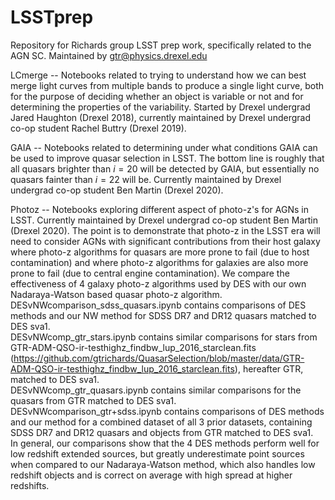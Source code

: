 # LSSTprep
Repository for Richards group LSST prep work, specifically related to the AGN SC.  Maintained by gtr@physics.drexel.edu
 
LCmerge -- Notebooks related to trying to understand how we can best
merge light curves from multiple bands to produce a single light
curve, both for the purpose of deciding whether an object is variable
or not and for determining the properties of the variability.  Started
by Drexel undergrad Jared Haughton (Drexel 2018), currently maintained
by Drexel undergrad co-op student Rachel Buttry (Drexel 2019).

GAIA -- Notebooks related to determining under what conditions GAIA can be used to improve quasar selection in LSST.  The bottom line is roughly that all quasars brighter than $i=20$ will be detected by GAIA, but essentially no quasars fainter than $i=22$ will be.  Currently maintained by Drexel undergrad co-op student Ben Martin (Drexel 2020).

Photoz -- Notebooks exploring different aspect of photo-z's for AGNs
in LSST.  Currently maintained by Drexel undergrad co-op student Ben
Martin (Drexel 2020).  The point is to demonstrate that photo-z in the LSST era will need to consider AGNs with significant contributions from their host galaxy where photo-z algorithms for quasars are more prone to fail (due to host contamination) and where photo-z algorithms for galaxies are also more prone to fail (due to central engine contamination).  We compare the effectiveness of 4 galaxy photo-z algorithms used by DES with our own Nadaraya-Watson based quasar photo-z algorithm.  <br>
DESvNWcomparison_sdss_quasars.ipynb contains comparisons of DES methods and our NW method for SDSS DR7 and DR12 quasars matched to DES sva1.  <br>
DESvNWcomp_gtr_stars.ipynb contains similar comparisons for stars from GTR-ADM-QSO-ir-testhighz_findbw_lup_2016_starclean.fits (https://github.com/gtrichards/QuasarSelection/blob/master/data/GTR-ADM-QSO-ir-testhighz_findbw_lup_2016_starclean.fits), hereafter GTR, matched to DES sva1.<br>
DESvNWcomp_gtr_quasars.ipynb contains similar comparisons for the quasars from GTR matched to DES sva1.  <br>
DESvNWcomparison_gtr+sdss.ipynb contains comparisons of DES methods and our method for a combined dataset of all 3 prior datasets, containing SDSS DR7 and DR12 quasars and objects from GTR matched to DES sva1. <br>
In general, our comparisons show that the 4 DES methods perform well for low redshift extended sources, but greatly underestimate point sources when compared to our Nadaraya-Watson method, which also handles low redshift objects and is correct on average with high spread at higher redshifts. 



